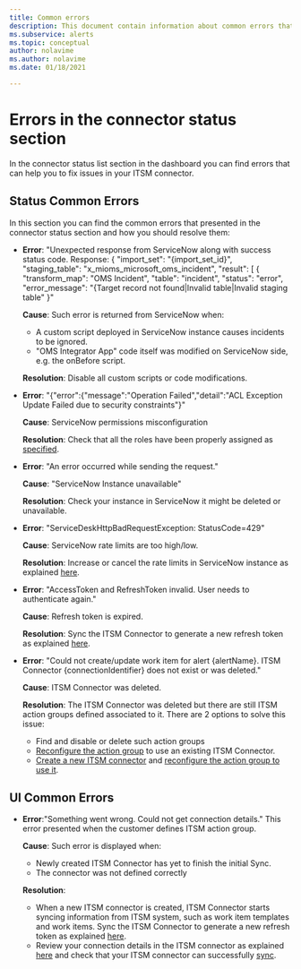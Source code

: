 ```yaml
---
title: Common errors
description: This document contain information about common errors that exists in the dashboard 
ms.subservice: alerts
ms.topic: conceptual
author: nolavime
ms.author: nolavime
ms.date: 01/18/2021

---
```


# Errors in the connector status section

In the connector status list section in the dashboard you can find errors that can help you to fix issues in your ITSM connector.

## Status Common Errors

In this section you can find the common errors that presented in the connector status section and how you should resolve them:

* **Error**: "Unexpected response from ServiceNow along with success status code. Response: { "import_set": "{import_set_id}", "staging_table": "x_mioms_microsoft_oms_incident", "result": [ { "transform_map": "OMS Incident", "table": "incident", "status": "error", "error_message": "{Target record not found|Invalid table|Invalid staging table" }"

    **Cause**: Such error is returned from ServiceNow when:
  * A custom script deployed in ServiceNow instance causes incidents to be ignored.
  * "OMS Integrator App" code itself was modified on ServiceNow side, e.g. the onBefore script.

  **Resolution**: Disable all custom scripts or code modifications.

* **Error**: "{"error":{"message":"Operation Failed","detail":"ACL Exception Update Failed due to security constraints"}"

    **Cause**: ServiceNow permissions misconfiguration

    **Resolution**: Check that all the roles have been properly assigned as [specified](itsmc-connections-servicenow.md#install-the-user-app-and-create-the-user-role).

* **Error**: "An error occurred while sending the request."

    **Cause**: "ServiceNow Instance unavailable"

    **Resolution**: Check your instance in ServiceNow it might be deleted or unavailable.

* **Error**: "ServiceDeskHttpBadRequestException: StatusCode=429"

    **Cause**: ServiceNow rate limits are too high/low.

    **Resolution**: Increase or cancel the rate limits in ServiceNow instance as explained [here](https://docs.servicenow.com/bundle/london-application-development/page/integrate/inbound-rest/task/investigate-rate-limit-violations.html).

* **Error**: "AccessToken and RefreshToken invalid. User needs to authenticate again."

    **Cause**: Refresh token is expired.

    **Resolution**: Sync the ITSM Connector to generate a new refresh token as explained [here](./itsmc-resync-servicenow.md).

* **Error**: "Could not create/update work item for alert {alertName}. ITSM Connector {connectionIdentifier} does not exist or was deleted."

    **Cause**: ITSM Connector was deleted.

    **Resolution**: The ITSM Connector was deleted but there are still ITSM action groups defined associated to it. There are 2 options to solve this issue:
  * Find and disable or delete such action groups
  * [Reconfigure the action group](./itsmc-definition.md#create-itsm-work-items-from-azure-alerts) to use an existing ITSM Connector.
  * [Create a new ITSM connector](./itsmc-definition.md#create-an-itsm-connection) and [reconfigure the action group to use it](itsmc-definition.md#create-itsm-work-items-from-azure-alerts).

## UI Common Errors

* **Error**:"Something went wrong. Could not get connection details." This error presented when the customer defines ITSM action group.

    **Cause**: Such error is displayed when:
    * Newly created ITSM Connector has yet to finish the initial Sync.
    * The connector was not defined correctly

    **Resolution**: 
    * When a new ITSM connector is created, ITSM Connector starts syncing information from ITSM system, such as work item templates and work items. Sync the ITSM Connector to generate a new refresh token as explained [here](./itsmc-resync-servicenow.md).
    * Review your connection details in the ITSM connector as explained [here](./platform/itsmc-connections-servicenow#create-a-connection) and check that your ITSM connector can successfully [sync](./platform/itsmc-resync-servicenow).
